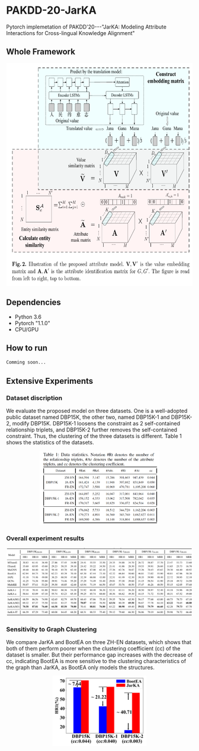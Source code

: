 # PAKDD-20-JarKA
Pytorch implemetation of PAKDD'20---"JarKA: Modeling Attribute Interactions for Cross-lingual Knowledge Alignment"

## Whole Framework
<div align=center><img width="600" height="600" src="./model.png"/></div>

## Dependencies

* Python 3.6
* Pytorch "1.1.0"
* CPU/GPU


## How to run

```bash
Comming soon...
```

## Extensive Experiments

### Dataset discription

We evaluate the proposed model on three datasets. One is a well-adopted public dataset named DBP15K, the other two, named DBP15K-1 and DBP15K-2, modify DBP15K. DBP15K-1 loosens the constraint as 2 self-contained relationship triplets, and DBP15K-2 further removes the self-contained constraint. Thus, the clustering of the three datasets is different. Table 1 shows the statistics of the datasets.


<div align=center><img height="200" src="./data.png"/></div>

### Overall experiment results

<div align=center><img src="./overall_res.png"/></div>

### Sensitivity to Graph Clustering
We compare JarKA and BootEA on three ZH-EN datasets, which shows that both of them perform poorer when the clustering coefficient (cc) of the dataset is smaller. But their performance gap increases with the decrease of cc, indicating BootEA is more sensitive to the clustering characteristics of the graph than JarKA, as BootEA only models the structures.

<div align=center><img width="50%" height="50%" src="./cc.png"/></div>


